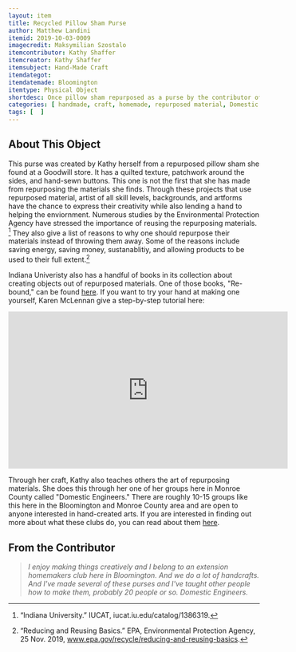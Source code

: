 ```yaml
---
layout: item
title: Recycled Pillow Sham Purse
author: Matthew Landini
itemid: 2019-10-03-0009
imagecredit: Maksymilian Szostalo
itemcontributor: Kathy Shaffer
itemcreator: Kathy Shaffer
itemsubject: Hand-Made Craft
itemdategot: 
itemdatemade: Bloomington
itemtype: Physical Object
shortdesc: Once pillow sham repurposed as a purse by the contributor of the object.
categories: [ handmade, craft, homemade, repurposed material, Domestic Engineers ]
tags: [  ]
---
```

## About This Object

This purse was created by Kathy herself from a repurposed pillow sham she found at a Goodwill store. It has a quilted texture, patchwork around the sides, and hand-sewn buttons. This one is not the first that she has made from repurposing the materials she finds. Through these projects that use repurposed material, artist of all skill levels, backgrounds, and artforms have the chance to express their creativity while also lending a hand to helping the enviornment. Numerous studies by the Environmental Protection Agency have stressed the importance of reusing the repurposing materials. [^1] They also give a list of reasons to why one should repurpose their materials instead of throwing them away. Some of the reasons include saving energy, saving money, sustanablitiy, and allowing products to be used to their full extent.[^2] 

Indiana Univeristy also has a handful of books in its collection about creating objects out of repurposed materials. One of those books, "Re-bound," can be found [here](https://iucat.iu.edu/catalog/9094228). If you want to try your hand at making one yourself, Karen McLennan give a step-by-step tutorial here:
<iframe width="560" height="315" src="https://www.youtube.com/embed/nUnYUFs_KYY" frameborder="0" allow="accelerometer; autoplay; encrypted-media; gyroscope; picture-in-picture" allowfullscreen></iframe>


Through her craft, Kathy also teaches others the art of repurposing materials. She does this through her one of her groups here in Monroe County called "Domestic Engineers." There are roughly 10-15 groups like this here in the Bloomington and Monroe County area and are open to anyone interested in hand-created arts. If you are interested in finding out more about what these clubs do, you can read about them [here](https://www.hoosiertimes.com/herald_times_online/life/at_home/mceha-clubs-share-their-passion-for-the-home/article_89aef3a6-35f9-5d8b-a662-b05eccf305c7.html). 

## From the Contributor

>*I enjoy making things creatively and I belong to an extension homemakers club here in Bloomington. And we do a lot of handcrafts. And I've made several of these purses and I've taught other people how to make them, probably 20 people or so. Domestic Engineers.*

[^1]: “Indiana University.” IUCAT, iucat.iu.edu/catalog/1386319.
[^2]: “Reducing and Reusing Basics.” EPA, Environmental Protection Agency, 25 Nov. 2019, www.epa.gov/recycle/reducing-and-reusing-basics.
